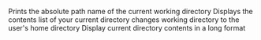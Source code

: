 Prints the absolute path name of the current working directory
Displays the contents list of your current directory
changes working directory to the user's home directory
Display current directory contents in a long format
